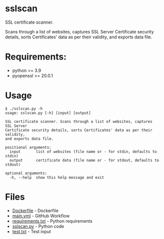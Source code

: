 sslscan
=======

SSL certificate scanner.

Scans through a list of websites, captures SSL Server Certificate security details,
sorts Certificates' data as per their validity, and exports data file.

# Requirements:

* python >= 3.9
* pyopenssl >= 20.0.1

# Usage

```
$ ./sslscan.py -h
usage: sslscan.py [-h] [input] [output]

SSL certificate scanner. Scans through a list of websites, captures SSL Server
Certificate security details, sorts Certificates' data as per their validity,
and exports data file.

positional arguments:
  input       list of websites (file name or - for stdin, defaults to stdin)
  output      certificate data (file name or - for stdout, defaults to stdout)

optional arguments:
  -h, --help  show this help message and exit
```

# Files

* [Dockerfile](Dockerfile) - Dockerfile
* [main.yml](.github/workflows/main.yml) - GitHub Workflow
* [requirements.txt](requirements.txt) - Python requirements
* [sslscan.py](sslscan.py) - Python code
* [test.txt](test.txt) - Test input
